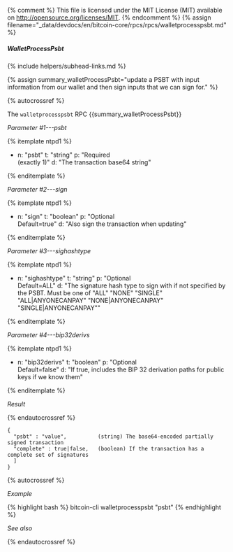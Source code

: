 {% comment %}
This file is licensed under the MIT License (MIT) available on
http://opensource.org/licenses/MIT.
{% endcomment %}
{% assign filename="_data/devdocs/en/bitcoin-core/rpcs/rpcs/walletprocesspsbt.md" %}

##### WalletProcessPsbt
{% include helpers/subhead-links.md %}

{% assign summary_walletProcessPsbt="update a PSBT with input information from our wallet and then sign inputs
that we can sign for." %}

{% autocrossref %}

The `walletprocesspsbt` RPC {{summary_walletProcessPsbt}}

*Parameter #1---psbt*

{% itemplate ntpd1 %}
- n: "psbt"
  t: "string"
  p: "Required<br>(exactly 1)"
  d: "The transaction base64 string"

{% enditemplate %}

*Parameter #2---sign*

{% itemplate ntpd1 %}
- n: "sign"
  t: "boolean"
  p: "Optional<br>Default=true"
  d: "Also sign the transaction when updating"

{% enditemplate %}

*Parameter #3---sighashtype*

{% itemplate ntpd1 %}
- n: "sighashtype"
  t: "string"
  p: "Optional<br>Default=ALL"
  d: "The signature hash type to sign with if not specified by the PSBT. Must be one of
       \"ALL\"
       \"NONE\"
       \"SINGLE\"
       \"ALL|ANYONECANPAY\"
       \"NONE|ANYONECANPAY\"
       \"SINGLE|ANYONECANPAY\""

{% enditemplate %}

*Parameter #4---bip32derivs*

{% itemplate ntpd1 %}
- n: "bip32derivs"
  t: "boolean"
  p: "Optional<br>Default=false"
  d: "If true, includes the BIP 32 derivation paths for public keys if we know them"

{% enditemplate %}

*Result*

{% endautocrossref %}

    {
      "psbt" : "value",          (string) The base64-encoded partially signed transaction
      "complete" : true|false,   (boolean) If the transaction has a complete set of signatures
      ]
    }

{% autocrossref %}

*Example*

{% highlight bash %}
bitcoin-cli walletprocesspsbt "psbt"
{% endhighlight %}

*See also*

{% endautocrossref %}
